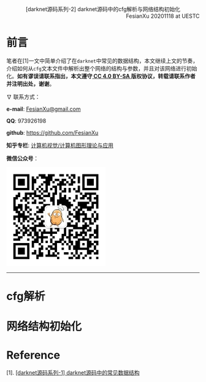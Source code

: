<div align='center'>
    [darknet源码系列-2] darknet源码中的cfg解析与网络结构初始化
</div>


<div align='right'>
    FesianXu 20201118 at UESTC
</div>

# 前言

笔者在[1]一文中简单介绍了在`darknet`中常见的数据结构，本文继续上文的节奏，介绍如何从`cfg`文本文件中解析出整个网络的结构与参数，并且对该网络进行初始化。**如有谬误请联系指出，本文遵守[ CC 4.0 BY-SA ](http://creativecommons.org/licenses/by-sa/4.0/)版权协议，转载请联系作者并注明出处，谢谢**。

$\nabla$ 联系方式：

**e-mail**: FesianXu@gmail.com

**QQ**: 973926198

**github**: https://github.com/FesianXu

**知乎专栏**: [计算机视觉/计算机图形理论与应用](https://zhuanlan.zhihu.com/c_1265262560611299328)

**微信公众号**：

![qrcode][qrcode]

-----



# cfg解析







# 网络结构初始化









# Reference

[1]. [[darknet源码系列-1] darknet源码中的常见数据结构](https://fesian.blog.csdn.net/article/details/109779812)







[qrcode]: ./imgs/qrcode.jpg



